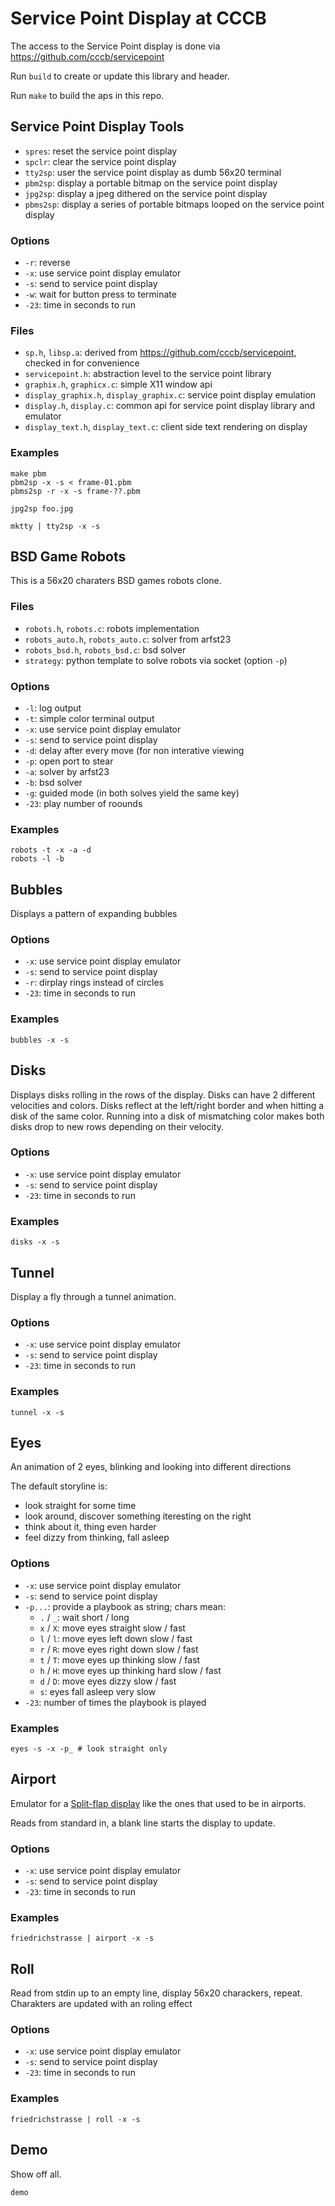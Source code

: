# Service Point Display at CCCB

The access to the Service Point display is done via https://github.com/cccb/servicepoint

Run `build` to create or update this library and header.

Run `make` to build the aps in this repo.

## Service Point Display Tools

  - `spres`: reset the service point display
  - `spclr`: clear the service point display
  - `tty2sp`: user the service point display as dumb 56x20 terminal
  - `pbm2sp`: display a portable bitmap on the service point display
  - `jpg2sp`: display a jpeg dithered on the service point display
  - `pbms2sp`: display a series of portable bitmaps looped on the service point display

### Options

  - `-r`: reverse
  - `-x`: use service point display emulator
  - `-s`: send to service point display
  - `-w`: wait for button press to terminate
  - `-23`: time in seconds to run

### Files

  - `sp.h`, `libsp.a`: derived from https://github.com/cccb/servicepoint, checked in for convenience
  - `servicepoint.h`: abstraction level to the service point library
  - `graphix.h`, `graphicx.c`: simple X11 window api
  - `display_graphix.h`, `display_graphix.c`: service point display emulation
  - `display.h`, `display.c`: common api for service point display library and emulator
  - `display_text.h`, `display_text.c`: client side text rendering on display

### Examples

    make pbm
    pbm2sp -x -s < frame-01.pbm
    pbms2sp -r -x -s frame-??.pbm

    jpg2sp foo.jpg

    mktty | tty2sp -x -s

## BSD Game Robots

This is a 56x20 charaters BSD games robots clone.

### Files

  - `robots.h`, `robots.c`: robots implementation
  - `robots_auto.h`, `robots_auto.c`: solver from arfst23
  - `robots_bsd.h`, `robots_bsd.c`: bsd solver
  - `strategy`: python template to solve robots via socket (option `-p`)

### Options

  - `-l`: log output
  - `-t`: simple color terminal output
  - `-x`: use service point display emulator
  - `-s`: send to service point display
  - `-d`: delay after every move (for non interative viewing
  - `-p`: open port to stear
  - `-a`: solver by arfst23
  - `-b`: bsd solver
  - `-g`: guided mode (in both solves yield the same key)
  - `-23`: play number of roounds

### Examples

    robots -t -x -a -d
    robots -l -b

## Bubbles

Displays a pattern of expanding bubbles

### Options

  - `-x`: use service point display emulator
  - `-s`: send to service point display
  - `-r`: dirplay rings instead of circles
  - `-23`: time in seconds to run

### Examples

    bubbles -x -s

## Disks

Displays disks rolling in the rows of the display.  Disks can have 2 different
velocities and colors.  Disks reflect at the left/right border and when hitting
a disk of the same color.  Running into a disk of mismatching color makes both
disks drop to new rows depending on their velocity.

### Options

  - `-x`: use service point display emulator
  - `-s`: send to service point display
  - `-23`: time in seconds to run

### Examples

    disks -x -s

## Tunnel

Display a fly through a tunnel animation.

### Options

  - `-x`: use service point display emulator
  - `-s`: send to service point display
  - `-23`: time in seconds to run

### Examples

    tunnel -x -s

## Eyes

An animation of 2 eyes, blinking and looking into different directions

The default storyline is:
  - look straight for some time
  - look around, discover something iteresting on the right
  - think about it, thing even harder
  - feel dizzy from thinking, fall asleep

### Options

  - `-x`: use service point display emulator
  - `-s`: send to service point display
  - `-p...`: provide a playbook as string; chars mean:
    - `.` / `_`: wait short / long
    - `x` / `X`: move eyes straight slow / fast
    - `l` / `l`: move eyes left down slow / fast
    - `r` / `R`: move eyes right down slow / fast
    - `t` / `T`: move eyes up thinking slow / fast
    - `h` / `H`: move eyes up thinking hard slow / fast
    - `d` / `D`: move eyes dizzy slow / fast
    - `s`: eyes fall asleep very slow 
  - `-23`: number of times the playbook is played

### Examples

    eyes -s -x -p_ # look straight only

## Airport

Emulator for a [Split-flap display](https://en.wikipedia.org/wiki/Split-flap_display)
like the ones that used to be in airports.

Reads from standard in, a blank line starts the display to update.

### Options

  - `-x`: use service point display emulator
  - `-s`: send to service point display
  - `-23`: time in seconds to run

### Examples

    friedrichstrasse | airport -x -s

## Roll

Read from stdin up to an empty line, display 56x20 charackers, repeat.
Charakters are updated with an roling effect

### Options

  - `-x`: use service point display emulator
  - `-s`: send to service point display
  - `-23`: time in seconds to run

### Examples

    friedrichstrasse | roll -x -s

## Demo

Show off all.

    demo
